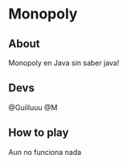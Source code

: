 # Monopoly

## About

Monopoly en Java sin saber java!

## Devs

@Guilluuu
@M

## How to play

Aun no funciona nada